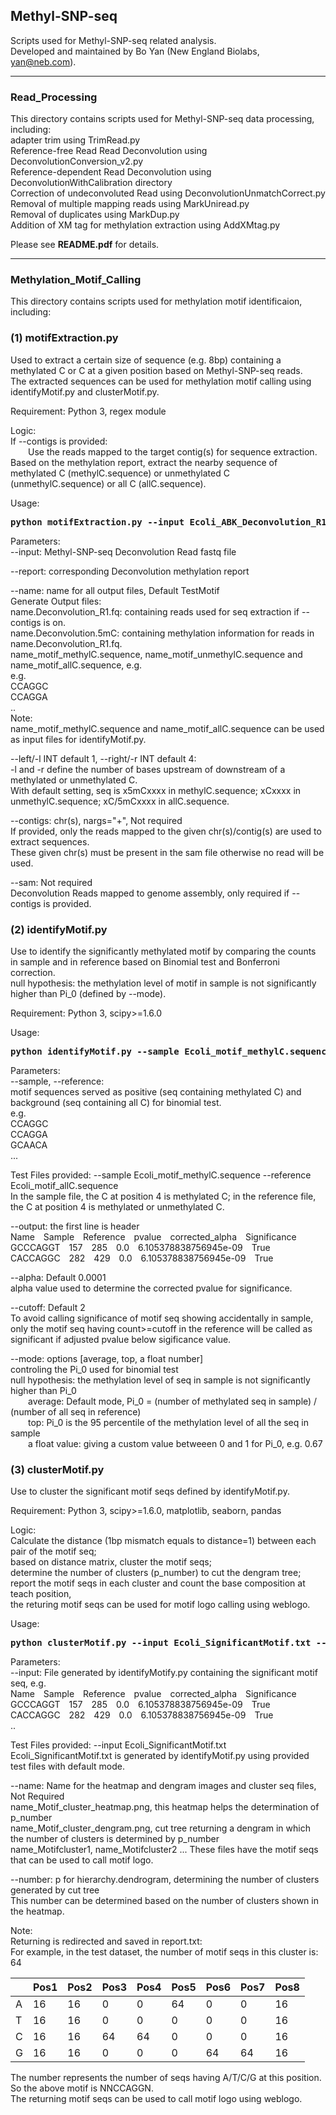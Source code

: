 ## Methyl-SNP-seq
Scripts used for Methyl-SNP-seq related analysis. <br>
Developed and maintained by Bo Yan (New England Biolabs, yan@neb.com). <br>

---------------
### **Read_Processing** <br>
This directory contains scripts used for Methyl-SNP-seq data processing, including: <br>
adapter trim using TrimRead.py <br>
Reference-free Read Read Deconvolution using DeconvolutionConversion_v2.py <br>
Reference-dependent Read Deconvolution using DeconvolutionWithCalibration directory <br>
Correction of undeconvoluted Read using DeconvolutionUnmatchCorrect.py <br>
Removal of multiple mapping reads using MarkUniread.py <br>
Removal of duplicates using MarkDup.py <br>
Addition of XM tag for methylation extraction using AddXMtag.py <br>

Please see **README.pdf** for details. <br>

---------------

### **Methylation_Motif_Calling** <br>
This directory contains scripts used for methylation motif identificaion, including: <br>

### (1) **motifExtraction.py** <br>
Used to extract a certain size of sequence (e.g. 8bp) containing a methylated C or C at a given position based on Methyl-SNP-seq reads. <br>
The extracted sequences can be used for methylation motif calling using identifyMotif.py and clusterMotif.py. <br>

Requirement: Python 3, regex module

Logic: <br>
If --contigs is provided: <br>
&emsp;&emsp;Use the reads mapped to the target contig(s) for sequence extraction. <br>
Based on the methylation report, extract the nearby sequence of methylated C (methylC.sequence) or unmethylated C (unmethylC.sequence) or all C (allC.sequence). <br>

Usage: <br>
<pre>
<b>python motifExtraction.py --input Ecoli_ABK_Deconvolution_R1.fq --report Ecoli_ABK.Deconvolution.5mC -left 1 -right 4 --sam Ecoli_ABK.sam --name Ecoli_ABK_Node-27-70 --contigs NODE_27_length_74030_cov_17.136755 NODE_70_length_61531_cov_18.801319</b>
</pre>

Parameters: <br>
--input: Methyl-SNP-seq Deconvolution Read fastq file <br>

--report: corresponding Deconvolution methylation report <br>

--name: name for all output files, Default TestMotif <br>
Generate Output files: <br>
name.Deconvolution_R1.fq: containing reads used for seq extraction if --contigs is on. <br>
name.Deconvolution.5mC: containing methylation information for reads in name.Deconvolution_R1.fq. <br>
name_motif_methylC.sequence, name_motif_unmethylC.sequence and name_motif_allC.sequence, e.g. <br>
e.g. <br>
CCAGGC <br>
CCAGGA <br>
.. <br>
Note: <br>
name_motif_methylC.sequence and name_motif_allC.sequence can be used as input files for identifyMotif.py. <br>

--left/-l INT default 1, --right/-r INT default 4: <br>
-l and -r define the number of bases upstream of downstream of a methylated or unmethylated C. <br>
With default setting, seq is x5mCxxxx in methylC.sequence; xCxxxx in unmethylC.sequence; xC/5mCxxxx in allC.sequence. <br>

--contigs: chr(s), nargs="+",  Not required <br>
If provided, only the reads mapped to the given chr(s)/contig(s) are used to extract sequences. <br>
These given chr(s) must be present in the sam file otherwise no read will be used. <br>

--sam: Not required <br>
Deconvolution Reads mapped to genome assembly, only required if --contigs is provided. <br>

### (2) **identifyMotif.py** <br>
Use to identify the significantly methylated motif by comparing the counts in sample and in reference based on Binomial test and Bonferroni correction. <br>
null hypothesis: the methylation level of motif in sample is not significantly higher than Pi_0 (defined by --mode). <br>

Requirement: Python 3, scipy>=1.6.0 <br>

Usage: <br>
<pre>
<b>python identifyMotif.py --sample Ecoli_motif_methylC.sequence --reference Ecoli_motif_allC.sequence --output Ecoli_SignificantMotif.txt</b>
</pre>

Parameters: <br>
--sample, --reference: <br>
motif sequences served as positive (seq containing methylated C) and background (seq containing all C) for binomial test. <br>
e.g. <br>
CCAGGC <br>
CCAGGA <br>
GCAACA <br>
... <br>

Test Files provided: --sample Ecoli_motif_methylC.sequence --reference Ecoli_motif_allC.sequence <br>
In the sample file, the C at position 4 is methylated C; in the reference file, the C at position 4 is methylated or unmethylated C. <br>

--output: the first line is header <br>
Name&emsp;Sample&emsp;Reference&emsp;pvalue&emsp;corrected_alpha&emsp;Significance <br>
GCCCAGGT&emsp;157&emsp;285&emsp;0.0&emsp;6.105378838756945e-09&emsp;True <br>
CACCAGGC&emsp;282&emsp;429&emsp;0.0&emsp;6.105378838756945e-09&emsp;True <br>

--alpha: Default 0.0001 <br>
alpha value used to determine the corrected pvalue for significance. <br>

--cutoff: Default 2 <br>
To avoid calling significance of motif seq showing accidentally in sample, only the motif seq having count>=cutoff in the reference will be called as significant if adjusted pvalue below sigificance value. <br>

--mode: options [average, top, a float number] <br>
controling the Pi_0 used for binomial test <br>
null hypothesis: the methylation level of seq in sample is not significantly higher than Pi_0 <br>
&emsp;&emsp;average: Default mode, Pi_0 = (number of methylated seq in sample) / (number of all seq in reference) <br>
&emsp;&emsp;top: Pi_0 is the 95 percentile of the methylation level of all the seq in sample <br>
&emsp;&emsp;a float value: giving a custom value betweeen 0 and 1 for Pi_0, e.g. 0.67 <br>

### (3) **clusterMotif.py** <br>
Use to cluster the significant motif seqs defined by identifyMotif.py. <br>

Requirement: Python 3, scipy>=1.6.0, matplotlib, seaborn, pandas <br>

Logic: <br>
Calculate the distance (1bp mismatch equals to distance=1) between each pair of the motif seq; <br>
based on distance matrix, cluster the motif seqs; <br>
determine the number of clusters (p_number) to cut the dengram tree; <br>
report the motif seqs in each cluster and count the base composition at teach position, <br>
the returing motif seqs can be used for motif logo calling using weblogo. <br>

Usage: <br>
<pre>
<b>python clusterMotif.py --input Ecoli_SignificantMotif.txt --name Ecoli --number 2 > report.txt </b>
</pre>

Parameters: <br>
--input: File generated by identifyMotify.py containing the significant motif seq, e.g. <br>
Name&emsp;Sample&emsp;Reference&emsp;pvalue&emsp;corrected_alpha&emsp;Significance <br>
GCCCAGGT&emsp;157&emsp;285&emsp;0.0&emsp;6.105378838756945e-09&emsp;True <br>
CACCAGGC&emsp;282&emsp;429&emsp;0.0&emsp;6.105378838756945e-09&emsp;True <br>
.. <br>

Test Files provided: --input Ecoli_SignificantMotif.txt  <br>
Ecoli_SignificantMotif.txt is generated by identifyMotif.py using provided test files with default mode. <br>

--name: Name for the heatmap and dengram images and cluster seq files, Not Required <br>
name_Motif_cluster_heatmap.png, this heatmap helps the determination of p_number <br>
name_Motif_cluster_dengram.png, cut tree returning a dengram in which the number of clusters is determined by p_number <br>
name_Motifcluster1, name_Motifcluster2 ... These files have the motif seqs that can be used to call motif logo. <br>

--number: p for hierarchy.dendrogram, determining the number of clusters generated by cut tree <br>
This number can be determined based on the number of clusters shown in the heatmap. <br>

Note: <br>
Returning is redirected and saved in report.txt: <br>
For example, in the test dataset, the number of motif seqs in this cluster is: 64 <br>

|   | Pos1 | Pos2 | Pos3 | Pos4 | Pos5 | Pos6 | Pos7 | Pos8 |
| ------------- | ------------- | ------------- | ------------- | ------------- | ------------- | ------------- | ------------- | ------------- |
| A  | 16  | 16  | 0  | 0  | 64  | 0  | 0  | 16  |
| T  | 16  | 16  | 0  | 0  | 0  | 0  | 0  | 16  |
| C  | 16  | 16  | 64  | 64 | 0  | 0  | 0  | 16  |
| G  | 16  | 16  | 0  | 0  | 0  | 64  | 64  | 16  |

The number represents the number of seqs having A/T/C/G at this position. <br>
So the above motif is NNCCAGGN. <br>
The returning motif seqs can be used to call motif logo using weblogo. <br>

